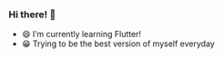 ### Hi there! 👋

  - 😄 I’m currently learning Flutter!  
  - 😁 Trying to be the best version of myself everyday
